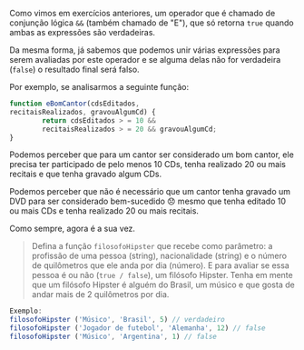 Como vimos em exercícios anteriores, um operador que é chamado de conjunção lógica `&&` (também chamado de "E"), que só retorna `true` quando ambas as expressões são verdadeiras.

Da mesma forma, já sabemos que podemos unir várias expressões para serem avaliadas por este operador e se alguma delas não for verdadeira (`false`) o resultado final será falso.

Por exemplo, se analisarmos a seguinte função:


```javascript
function eBomCantor(cdsEditados, 
recitaisRealizados, gravouAlgumCd) {
        return cdsEditados > = 10 && 
        recitaisRealizados > = 20 && gravouAlgumCd;
}
```

Podemos perceber que para um cantor ser considerado um bom cantor, ele precisa ter participado de pelo menos 10 CDs, tenha realizado 20 ou mais recitais e que tenha gravado algum CDs.

Podemos perceber que não é necessário que um cantor tenha gravado um DVD para ser considerado bem-sucedido 😞 mesmo que tenha editado 10 ou mais CDs e tenha realizado 20 ou mais recitais.

Como sempre, agora é a sua vez.


> Defina a função `filosofoHipster` que recebe como parâmetro: a profissão de uma pessoa (string), nacionalidade (string) e o número de quilômetros que ele anda por dia (número). E para avaliar se essa pessoa é ou não (`true / false`), um filósofo Hipster. Tenha em mente que um filósofo Hipster é alguém do Brasil, um músico e que gosta de andar mais de 2 quilômetros por dia.


```javascript
Exemplo:
filosofoHipster ('Músico', 'Brasil', 5) // verdadeiro
filosofoHipster ('Jogador de futebol', 'Alemanha', 12) // false
filosofoHipster ('Músico', 'Argentina', 1) // false

